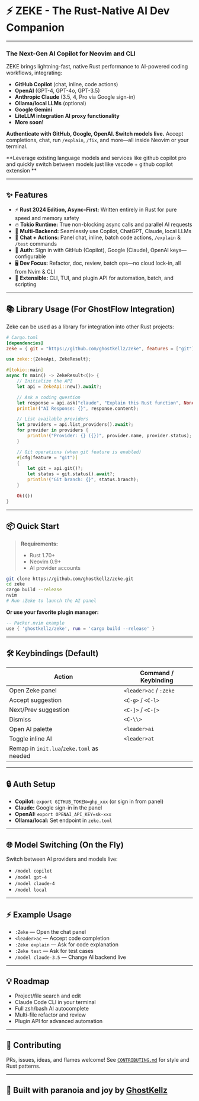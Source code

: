 # ⚡ ZEKE - The Rust-Native AI Dev Companion

---

### The Next-Gen AI Copilot for Neovim and CLI

ZEKE brings lightning-fast, native Rust performance to AI-powered coding workflows, integrating:

* **GitHub Copilot** (chat, inline, code actions)
* **OpenAI** (GPT-4, GPT-4o, GPT-3.5)
* **Anthropic Claude** (3.5, 4, Pro via Google sign-in)
* **Ollama/local LLMs** (optional)
* **Google Gemini** 
* **LiteLLM integration AI proxy functionality** 
* **More soon!**

**Authenticate with GitHub, Google, OpenAI. Switch models live.**
Accept completions, chat, run `/explain`, `/fix`, and more—all inside Neovim or your terminal.

**Leverage existing language models and services like github copilot pro and quickly switch between models just like vscode + github copilot extension **

---

## ✨ Features

* ⚡ **Rust 2024 Edition, Async-First:** Written entirely in Rust for pure speed and memory safety
* 🔥 **Tokio Runtime:** True non-blocking async calls and parallel AI requests
* 🤖 **Multi-Backend:** Seamlessly use Copilot, ChatGPT, Claude, local LLMs
* 📝 **Chat + Actions:** Panel chat, inline, batch code actions, `/explain` & `/test` commands
* 🔑 **Auth:** Sign in with GitHub (Copilot), Google (Claude), OpenAI keys—configurable
* 🖥️ **Dev Focus:** Refactor, doc, review, batch ops—no cloud lock-in, all from Nvim & CLI
* 🔌 **Extensible:** CLI, TUI, and plugin API for automation, batch, and scripting

---

## 📚 Library Usage (For GhostFlow Integration)

Zeke can be used as a library for integration into other Rust projects:

```toml
# Cargo.toml
[dependencies]
zeke = { git = "https://github.com/ghostkellz/zeke", features = ["git"] }
```

```rust
use zeke::{ZekeApi, ZekeResult};

#[tokio::main]
async fn main() -> ZekeResult<()> {
    // Initialize the API
    let api = ZekeApi::new().await?;

    // Ask a coding question
    let response = api.ask("claude", "Explain this Rust function", None).await?;
    println!("AI Response: {}", response.content);

    // List available providers
    let providers = api.list_providers().await?;
    for provider in providers {
        println!("Provider: {} ({})", provider.name, provider.status);
    }

    // Git operations (when git feature is enabled)
    #[cfg(feature = "git")]
    {
        let git = api.git()?;
        let status = git.status().await?;
        println!("Git branch: {}", status.branch);
    }

    Ok(())
}
```

---

## 📦 Quick Start

> **Requirements:**
>
> * Rust 1.70+
> * Neovim 0.9+
> * AI provider accounts

```sh
git clone https://github.com/ghostkellz/zeke.git
cd zeke
cargo build --release
nvim
# Run :Zeke to launch the AI panel
```

**Or use your favorite plugin manager:**

```lua
-- Packer.nvim example
use { 'ghostkellz/zeke', run = 'cargo build --release' }
```

---

## 🛠️ Keybindings (Default)

| Action                                    | Command / Keybinding   |
| ----------------------------------------- | ---------------------- |
| Open Zeke panel                           | `<leader>ac` / `:Zeke` |
| Accept suggestion                         | `<C-g>` / `<C-l>`      |
| Next/Prev suggestion                      | `<C-]>` / `<C-[>`      |
| Dismiss                                   | `<C-\\>`               |
| Open AI palette                           | `<leader>ai`           |
| Toggle inline AI                          | `<leader>at`           |
| Remap in `init.lua`/`zeke.toml` as needed |                        |

---

## 🔒 Auth Setup

* **Copilot:** `export GITHUB_TOKEN=ghp_xxx` (or sign in from panel)
* **Claude:** Google sign-in in the panel
* **OpenAI:** `export OPENAI_API_KEY=sk-xxx`
* **Ollama/local:** Set endpoint in `zeke.toml`

---

## 🌐 Model Switching (On the Fly)

Switch between AI providers and models live:

* `/model copilot`
* `/model gpt-4`
* `/model claude-4`
* `/model local`

---

## ⚡ Example Usage

* `:Zeke` — Open the chat panel
* `<leader>ac` — Accept code completion
* `:Zeke explain` — Ask for code explanation
* `:Zeke test` — Ask for test cases
* `/model claude-3.5` — Change AI backend live

---

## 💡 Roadmap

* Project/file search and edit
* Claude Code CLI in your terminal
* Full zsh/bash AI autocomplete
* Multi-file refactor and review
* Plugin API for advanced automation

---

## 🤝 Contributing

PRs, issues, ideas, and flames welcome!
See [`CONTRIBUTING.md`](CONTRIBUTING.md) for style and Rust patterns.

---

## 👻 Built with paranoia and joy by [GhostKellz](https://github.com/ghostkellz)


